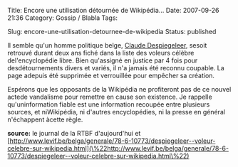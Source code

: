Title: Encore une utilisation détournée de Wikipédia...
Date: 2007-09-26 21:36
Category: Gossip / Blabla
Tags: <?xml version="1.0" encoding="utf-8"?>

Slug: encore-une-utilisation-detournee-de-wikipedia
Status: published

Il semble qu'un homme politique belge, [Claude Despiegeleer](\%22http://fr.wikipedia.org/wiki/Claude_Despiegeleer\%22), sesoit retrouvé durant deux ans fiché dans la liste des voleurs célèbre del'encyclopédie libre. Bien qu'assigné en justice par 4 fois pour desdétournements divers et variés, il n'a jamais été reconnu coupable. La page adepuis été supprimée et verrouillée pour empêcher sa création.  
  
Espérons que les opposants de la Wikipédia ne profiteront pas de ce nouvel actede vandalisme pour remettre en cause son existence. Je rappelle qu'uninformation fiable est une information recoupée entre plusieurs sources, et niWikipédia, ni d'autres encyclopédies, ni la presse en général n'échappent àcette règle.  
  
**source:** le journal de la RTBF d'aujourd'hui et [http://www.levif.be/belga/generale/78-6-10773/despiegeleer--voleur-celebre-sur-wikipedia.html](\%22http://www.levif.be/belga/generale/78-6-10773/despiegeleer--voleur-celebre-sur-wikipedia.html\%22)
